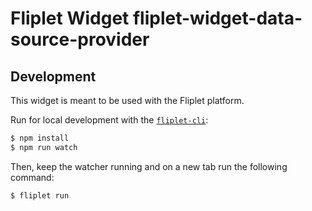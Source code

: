 # Fliplet Widget fliplet-widget-data-source-provider

## Development

This widget is meant to be used with the Fliplet platform.

Run for local development with the [`fliplet-cli`](https://github.com/Fliplet/fliplet-cli):

```bash
$ npm install
$ npm run watch
```

Then, keep the watcher running and on a new tab run the following command:

```bash
$ fliplet run
```